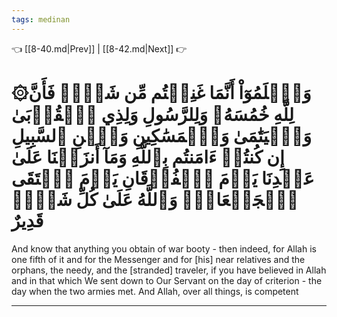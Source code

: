 ```yaml
---
tags: medinan
---
```


👈 [[8-40.md|Prev]] | [[8-42.md|Next]] 👉

# ۞وَٱعۡلَمُوٓاْ أَنَّمَا غَنِمۡتُم مِّن شَيۡءٖ فَأَنَّ لِلَّهِ خُمُسَهُۥ وَلِلرَّسُولِ وَلِذِي ٱلۡقُرۡبَىٰ وَٱلۡيَتَٰمَىٰ وَٱلۡمَسَٰكِينِ وَٱبۡنِ ٱلسَّبِيلِ إِن كُنتُمۡ ءَامَنتُم بِٱللَّهِ وَمَآ أَنزَلۡنَا عَلَىٰ عَبۡدِنَا يَوۡمَ ٱلۡفُرۡقَانِ يَوۡمَ ٱلۡتَقَى ٱلۡجَمۡعَانِۗ وَٱللَّهُ عَلَىٰ كُلِّ شَيۡءٖ قَدِيرٌ

And know that anything you obtain of war booty - then indeed, for Allah is one fifth of it and for the Messenger and for [his] near relatives and the orphans, the needy, and the [stranded] traveler, if you have believed in Allah and in that which We sent down to Our Servant on the day of criterion - the day when the two armies met. And Allah, over all things, is competent

---


